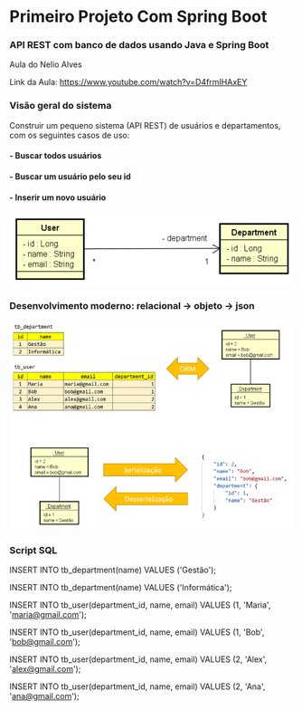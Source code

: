 # Primeiro Projeto Com Spring Boot
### API REST com banco de dados usando Java e Spring Boot

Aula do Nelio Alves 

Link da Aula: https://www.youtube.com/watch?v=D4frmIHAxEY

### Visão geral do sistema
Construir um pequeno sistema (API REST) de usuários e departamentos, com os seguintes casos de uso:

#### - Buscar todos usuários
#### - Buscar um usuário pelo seu id
#### - Inserir um novo usuário

![Visão Geral do Sistema](https://github.com/luanalimadeveloper/Primeiro_Projeto_Com_Spring_Boot/blob/master/img/dominio.png)

### Desenvolvimento moderno: relacional -> objeto -> json

![Sistema](https://github.com/luanalimadeveloper/Primeiro_Projeto_Com_Spring_Boot/blob/master/img/objetos.png)

### Script SQL

INSERT INTO tb_department(name) VALUES ('Gestão');

INSERT INTO tb_department(name) VALUES ('Informática');


INSERT INTO tb_user(department_id, name, email) VALUES (1, 'Maria', 'maria@gmail.com');

INSERT INTO tb_user(department_id, name, email) VALUES (1, 'Bob', 'bob@gmail.com');

INSERT INTO tb_user(department_id, name, email) VALUES (2, 'Alex', 'alex@gmail.com');

INSERT INTO tb_user(department_id, name, email) VALUES (2, 'Ana', 'ana@gmail.com');









